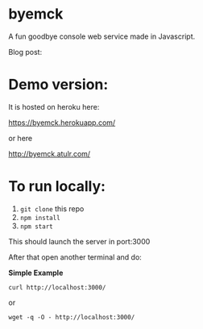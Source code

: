 # byemck

A fun goodbye console web service made in Javascript.

Blog post: <coming soon>

# Demo version:

It is hosted on heroku here:

https://byemck.herokuapp.com/

or here

http://byemck.atulr.com/



# To run locally:

1. `git clone` this repo
2. `npm install`
3. `npm start`

This should launch the server in port:3000

After that open another terminal and do:

**Simple Example**

`curl http://localhost:3000/`

or

`wget -q -O - http://localhost:3000/`

